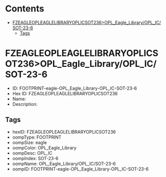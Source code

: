 



Contents
========

* [FZEAGLEOPLEAGLELIBRARYOPLICSOT236>OPL_Eagle_Library/OPL_IC/SOT-23-6](#fzeagleopleaglelibraryoplicsot236opl_eagle_libraryopl_icsot-23-6)
	* [Tags](#tags)

# FZEAGLEOPLEAGLELIBRARYOPLICSOT236>OPL_Eagle_Library/OPL_IC/SOT-23-6

- ID: FOOTPRINT-eagle-OPL_Eagle_Library-OPL_IC-SOT-23-6
- Hex ID: FZEAGLEOPLEAGLELIBRARYOPLICSOT236
- Name: 
- Description: 

## Tags

- hexID: FZEAGLEOPLEAGLELIBRARYOPLICSOT236
- oompType: FOOTPRINT
- oompSize: eagle
- oompColor: OPL_Eagle_Library
- oompDesc: OPL_IC
- oompIndex: SOT-23-6
- oompName: OPL_Eagle_Library/OPL_IC/SOT-23-6
- oompID: FOOTPRINT-eagle-OPL_Eagle_Library-OPL_IC-SOT-23-6
